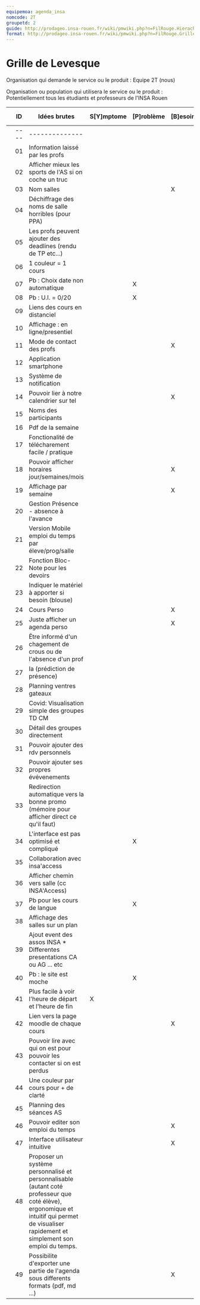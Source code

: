 ```yaml
---
equipemoa: agenda_insa
nomcode: 2T
groupetd: 2
guide: http://prodageo.insa-rouen.fr/wiki/pmwiki.php?n=FilRouge.HierachiserBesoins
format: http://prodageo.insa-rouen.fr/wiki/pmwiki.php?n=FilRouge.GrilleLevesque
---
```


# Grille de Levesque

Organisation qui demande le service ou le produit : Equipe 2T (nous)

Organisation ou population qui utilisera le service ou le produit : Potentiellement tous les étudiants et professeurs de l'INSA Rouen

|   | ID   | Idées brutes                                                                                                                                                                                  | S[Y]mptome | [P]roblème | [B]esoin | [O]bjectif | [S]olution | Oppor[T]unité | [H]ors-sujet | [R]relatif |
|---|------|-----------------------------------------------------------------------------------------------------------------------------------------------------------------------------------------------|------------|------------|----------|------------|------------|---------------|--------------|------------|
|   | ---- | --------------                                                                                                                                                                                |            |            |          |            |            |               |              |            |
|   | 01   | Information laissé par les profs                                                                                                                                                              |            |            |          |            | 11         |               |              |            |
|   | 02   | Afficher mieux les sports de l'AS si on coche un truc                                                                                                                                         |            |            |          |            |            | X             |              |            |
|   | 03   | Nom salles                                                                                                                                                                                    |            |            | X        |            |            |               |              |            |
|   | 04   | Déchiffrage des noms de salle horribles (pour PPA)                                                                                                                                            |            |            |          |            |            | X             |              |            |
|   | 05   | Les profs peuvent ajouter des deadlines (rendu de TP etc...)                                                                                                                                  |            |            |          |            | 11         |               |              |            |
|   | 06   | 1 couleur = 1 cours                                                                                                                                                                           |            |            |          |            | 47         |               |              |            |
|   | 07   | Pb : Choix date non automatique                                                                                                                                                               |            | X          |          |            |            |               |              |            |
|   | 08   | Pb : U.I. = 0/20                                                                                                                                                                              |            | X          |          |            |            |               |              |            |
|   | 09   | Liens des cours en distanciel                                                                                                                                                                 |            |            |          |            | 47         |               |              |            |
|   | 10   | Affichage : en ligne/presentiel                                                                                                                                                               |            |            |          |            | 47         |               |              |            |
|   | 11   | Mode de contact des profs                                                                                                                                                                     |            |            | X        |            |            |               |              |            |
|   | 12   | Application smartphone                                                                                                                                                                        |            |            |          |            |            | X             |              |            |
|   | 13   | Système de notification                                                                                                                                                                       |            |            |          |            | X          |               |              |            |
|   | 14   | Pouvoir lier à notre calendrier sur tel                                                                                                                                                       |            |            | X        |            |            |               |              |            |
|   | 15   | Noms des participants                                                                                                                                                                         |            |            |          |            | X          |               |              |            |
|   | 16   | Pdf de la semaine                                                                                                                                                                             |            |            |          |            |            | X             |              | 17         |
|   | 17   | Fonctionalité de télécharement facile / pratique                                                                                                                                              |            |            |          |            |            | X             |              | 16         |
|   | 18   | Pouvoir afficher horaires jour/semaines/mois                                                                                                                                                  |            |            | X        |            |            |               |              |            |
|   | 19   | Affichage par semaine                                                                                                                                                                         |            |            | X        |            |            |               |              | 18         |
|   | 20   | Gestion Présence - absence à l'avance                                                                                                                                                         |            |            |          |            | 11         |               |              |            |
|   | 21   | Version Mobile emploi du temps par éleve/prog/salle                                                                                                                                           |            |            |          |            |            | X             |              | 24         |
|   | 22   | Fonction Bloc-Note pour les devoirs                                                                                                                                                           |            |            |          |            | 46         |               |              |            |
|   | 23   | Indiquer le matériel à apporter si besoin (blouse)                                                                                                                                            |            |            |          |            | 46/11      |               |              | 22,11      |
|   | 24   | Cours Perso                                                                                                                                                                                   |            |            | X        |            |            |               |              | 25         |
|   | 25   | Juste afficher un agenda perso                                                                                                                                                                |            |            | X        |            |            |               |              | 24         |
|   | 26   | Être informé d'un chagement de crous ou de l'absence d'un prof                                                                                                                                |            |            |          |            | 11         |               |              |            |
|   | 27   | Ia (prédiction de présence)                                                                                                                                                                   |            |            |          |            |            | X             |              |            |
|   | 28   | Planning ventres gateaux                                                                                                                                                                      |            |            |          |            |            | X             |              |            |
|   | 29   | Covid: Visualisation simple des groupes TD CM                                                                                                                                                 |            |            |          |            | 11         |               |              | 24,25      |
|   | 30   | Détail des groupes directement                                                                                                                                                                |            |            |          |            | 11         |               |              | 29         |
|   | 31   | Pouvoir ajouter des rdv personnels                                                                                                                                                            |            |            |          |            | 46         |               |              |            |
|   | 32   | Pouvoir ajouter ses propres évévenements                                                                                                                                                      |            |            |          |            | 46         |               |              |            |
|   | 33   | Redirection automatique vers la bonne promo (mémoire pour afficher direct ce qu'il faut)                                                                                                      |            |            |          |            | 24,25      |               |              |            |
|   | 34   | L'interface est pas optimisé et compliqué                                                                                                                                                     |            | X          |          |            |            |               |              |            |
|   | 35   | Collaboration avec insa'access                                                                                                                                                                |            |            |          |            |            | X             |              |            |
|   | 36   | Afficher chemin vers salle (cc INSA'Access)                                                                                                                                                   |            |            |          |            |            | X             |              |            |
|   | 37   | Pb pour les cours de langue                                                                                                                                                                   |            | X          |          |            |            |               |              |            |
|   | 38   | Affichage des salles sur un plan                                                                                                                                                              |            |            |          |            |            | X             |              |            |
|   | 39   | Ajout event des assos INSA * Differentes presentations CA ou AG ... etc                                                                                                                       |            |            |          |            | 46         |               |              |            |
|   | 40   | Pb : le site est moche                                                                                                                                                                        |            | X          |          |            |            |               |              |            |
|   | 41   | Plus facile à voir l'heure de départ et l'heure de fin                                                                                                                                        | X          |            |          |            |            |               |              |            |
|   | 42   | Lien vers la page moodle de chaque cours                                                                                                                                                      |            |            | X        |            |            |               |              |            |
|   | 43   | Pouvoir lire avec qui on est pour pouvoir les contacter si on est perdus                                                                                                                      |            |            |          |            | X          |               |              |            |
|   | 44   | Une couleur par cours pour + de clarté                                                                                                                                                        |            |            |          |            | 47         |               |              |            |
|   | 45   | Planning des séances AS                                                                                                                                                                       |            |            |          |            | 46         |               |              |            |
|   | 46   | Pouvoir editer son emploi du temps                                                                                                                                                            |            |            | X        |            |            |               |              |            |
|   | 47   | Interface utilisateur intuitive                                                                                                                                                               |            |            | X        |            |            |               |              |            |
|   | 48   | Proposer un système personnalisé et personnalisable (autant coté professeur que coté  élève), ergonomique et intuitif qui permet de visualiser rapidement et  simplement son emploi du temps. |            |            |          | X          |            |               |              |            |
|   | 49   | Possibilite d'exporter une partie de l'agenda sous differents formats (pdf, md ...)                                                                                                           |            |            | X        |            |            |               |              |            |

